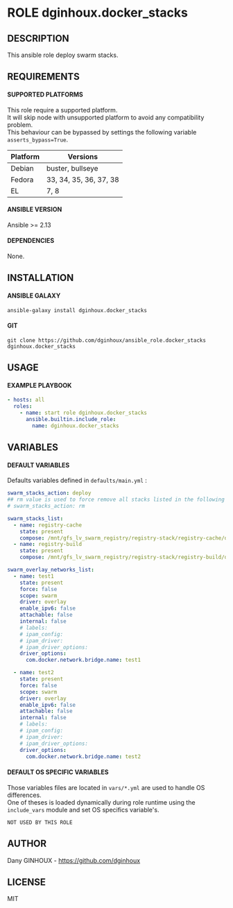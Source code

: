 # ROLE dginhoux.docker_stacks



## DESCRIPTION

This ansible role deploy swarm stacks.



## REQUIREMENTS

#### SUPPORTED PLATFORMS

This role require a supported platform.<br />
It will skip node with unsupported platform to avoid any compatibility problem.<br />
This behaviour can be bypassed by settings the following variable `asserts_bypass=True`.

| Platform | Versions |
|----------|----------|
| Debian | buster, bullseye |
| Fedora | 33, 34, 35, 36, 37, 38 |
| EL | 7, 8 |

#### ANSIBLE VERSION

Ansible >= 2.13

#### DEPENDENCIES

None.



## INSTALLATION

#### ANSIBLE GALAXY

```shell
ansible-galaxy install dginhoux.docker_stacks
```
#### GIT

```shell
git clone https://github.com/dginhoux/ansible_role.docker_stacks dginhoux.docker_stacks
```


## USAGE

#### EXAMPLE PLAYBOOK

```yaml
- hosts: all
  roles:
    - name: start role dginhoux.docker_stacks
      ansible.builtin.include_role:
        name: dginhoux.docker_stacks
```


## VARIABLES

#### DEFAULT VARIABLES

Defaults variables defined in `defaults/main.yml` : 

```yaml
swarm_stacks_action: deploy
## rm value is used to force remove all stacks listed in the following list
# swarm_stacks_action: rm

swarm_stacks_list:
  - name: registry-cache
    state: present
    compose: /mnt/gfs_lv_swarm_registry/registry-stack/registry-cache/docker-compose.yml
  - name: registry-build
    state: present
    compose: /mnt/gfs_lv_swarm_registry/registry-stack/registry-build/docker-compose.yml

swarm_overlay_networks_list:
  - name: test1
    state: present
    force: false
    scope: swarm
    driver: overlay
    enable_ipv6: false
    attachable: false
    internal: false
    # labels: 
    # ipam_config: 
    # ipam_driver: 
    # ipam_driver_options: 
    driver_options:
      com.docker.network.bridge.name: test1

  - name: test2
    state: present
    force: false
    scope: swarm
    driver: overlay
    enable_ipv6: false
    attachable: false
    internal: false
    # labels: 
    # ipam_config: 
    # ipam_driver: 
    # ipam_driver_options:
    driver_options:
      com.docker.network.bridge.name: test2
```

#### DEFAULT OS SPECIFIC VARIABLES

Those variables files are located in `vars/*.yml` are used to handle OS differences.<br />
One of theses is loaded dynamically during role runtime using the `include_vars` module and set OS specifics variable's.

`NOT USED BY THIS ROLE`


## AUTHOR

Dany GINHOUX - https://github.com/dginhoux



## LICENSE

MIT
